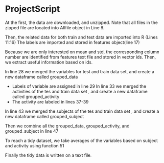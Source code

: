 # ProjectScript

At the first, the data are downloaded, and unzipped. Note that all files in the zipped file are located into Allfile object in Line 8.

Then, the related data for both train and test data are imported into R (Lines 11:16)
The labels are imported and stored in features object(line 17)

Because we are only interested on mean and std, the corresponding column number are identified from features text file and stored in vector ids. Then, we extract useful information based on ids.

In line 28 we merged the variables for test and train data set, and create a new dataframe called grouped_data
   - Labels of variable are assigned in line 29
In line 33 we merged the activities of the tes and train data set , and create a new dataframe called grouped_activity
   - The activity are labeled in lines 37-39

In line 43 we merged the subjects of the tes and train data set , and create a new dataframe called grouped_subject

Then we combine all the grouped_data, grouped_activity, and grouped_subject in line 47

To reach a tidy dataset, we take averages of the variables based on subject and activity using function 51

Finally the tidy data is written on a text file.

